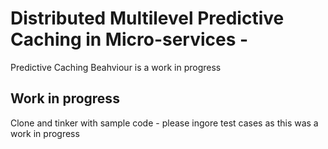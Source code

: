 # Distributed Multilevel Predictive Caching in Micro-services -

Predictive Caching Beahviour is a work in progress  

## Work in progress

Clone and tinker with sample code - please ingore test cases as this was a work in progress

